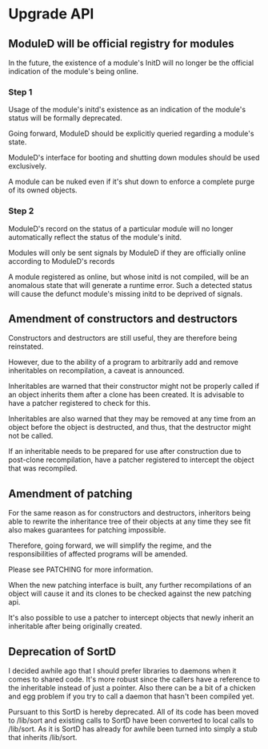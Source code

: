 # Upgrade API

## ModuleD will be official registry for modules

In the future, the existence of a module's InitD will no longer
be the official indication of the module's being online.

### Step 1

Usage of the module's initd's existence as an indication
of the module's status will be formally deprecated.

Going forward, ModuleD should be explicitly queried
regarding a module's state.

ModuleD's interface for booting and shutting down modules
should be used exclusively.

A module can be nuked even if it's shut down to enforce a
complete purge of its owned objects.

### Step 2

ModuleD's record on the status of a particular module
will no longer automatically reflect the status of the
module's initd.

Modules will only be sent signals by ModuleD if they are
officially online according to ModuleD's records

A module registered as online, but whose initd is not
compiled, will be an anomalous state that will generate a
runtime error.  Such a detected status will cause the
defunct module's missing initd to be deprived of signals.

## Amendment of constructors and destructors

Constructors and destructors are still useful, they are therefore
being reinstated.

However, due to the ability of a program to arbitrarily add and
remove inheritables on recompilation, a caveat is announced.

Inheritables are warned that their constructor might not be
properly called if an object inherits them after a clone has been
created.  It is advisable to have a patcher registered to check
for this.

Inheritables are also warned that they may be removed at any time
from an object before the object is destructed, and thus, that
the destructor might not be called.

If an inheritable needs to be prepared for use after construction
due to post-clone recompilation, have a patcher registered to
intercept the object that was recompiled.

## Amendment of patching

For the same reason as for constructors and destructors,
inheritors being able to rewrite the inheritance tree of their
objects at any time they see fit also makes guarantees for
patching impossible.

Therefore, going forward, we will simplify the regime, and the
responsibilities of affected programs will be amended.

Please see PATCHING for more information.

When the new patching interface is built, any further
recompilations of an object will cause it and its clones to be
checked against the new patching api.

It's also possible to use a patcher to intercept objects that
newly inherit an inheritable after being originally created.

## Deprecation of SortD

I decided awhile ago that I should prefer libraries to daemons
when it comes to shared code.  It's more robust since the callers
have a reference to the inheritable instead of just a pointer. 
Also there can be a bit of a chicken and egg problem if you try
to call a daemon that hasn't been compiled yet.

Pursuant to this SortD is hereby deprecated.  All of its code has
been moved to /lib/sort and existing calls to SortD have been
converted to local calls to /lib/sort.  As it is SortD has
already for awhile been turned into simply a stub that inherits
/lib/sort.
